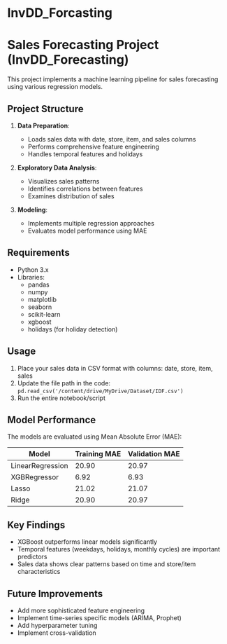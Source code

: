 # InvDD_Forcasting
# Sales Forecasting Project (InvDD_Forecasting)

This project implements a machine learning pipeline for sales forecasting using various regression models.

## Project Structure

1. **Data Preparation**:
   - Loads sales data with date, store, item, and sales columns
   - Performs comprehensive feature engineering
   - Handles temporal features and holidays

2. **Exploratory Data Analysis**:
   - Visualizes sales patterns
   - Identifies correlations between features
   - Examines distribution of sales

3. **Modeling**:
   - Implements multiple regression approaches
   - Evaluates model performance using MAE

## Requirements

- Python 3.x
- Libraries:
  - pandas
  - numpy
  - matplotlib
  - seaborn
  - scikit-learn
  - xgboost
  - holidays (for holiday detection)

## Usage

1. Place your sales data in CSV format with columns: date, store, item, sales
2. Update the file path in the code: `pd.read_csv('/content/drive/MyDrive/Dataset/IDF.csv')`
3. Run the entire notebook/script

## Model Performance

The models are evaluated using Mean Absolute Error (MAE):

| Model            | Training MAE | Validation MAE |
|------------------|--------------|----------------|
| LinearRegression | 20.90        | 20.97          |
| XGBRegressor     | 6.92         | 6.93           |
| Lasso            | 21.02        | 21.07          |
| Ridge            | 20.90        | 20.97          |

## Key Findings

- XGBoost outperforms linear models significantly
- Temporal features (weekdays, holidays, monthly cycles) are important predictors
- Sales data shows clear patterns based on time and store/item characteristics

## Future Improvements

- Add more sophisticated feature engineering
- Implement time-series specific models (ARIMA, Prophet)
- Add hyperparameter tuning
- Implement cross-validation
